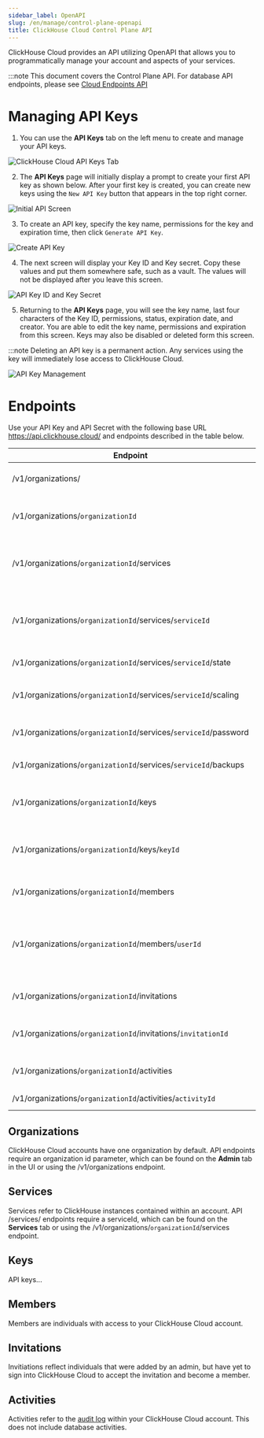 ```yaml
---
sidebar_label: OpenAPI
slug: /en/manage/control-plane-openapi
title: ClickHouse Cloud Control Plane API
---
```


ClickHouse Cloud provides an API utilizing OpenAPI that allows you to programmatically manage your account and aspects of your services.

:::note This document covers the Control Plane API. For database API endpoints, please see [Cloud Endpoints API](/docs/en/cloud/security/ip-egress-traffic-list)

# Managing API Keys

1. You can use the **API Keys** tab on the left menu to create and manage your API keys.

  ![ClickHouse Cloud API Keys Tab](@site/docs/en/_snippets/images/openapi1.png)

2. The **API Keys** page will initially display a prompt to create your first API key as shown below. After your first key is created, you can create new keys using the `New API Key` button that appears in the top right corner.

  ![Initial API Screen](@site/docs/en/_snippets/images/openapi2.png) 
  
3. To create an API key, specify the key name, permissions for the key and expiration time, then click `Generate API Key`.

  ![Create API Key](@site/docs/en/_snippets/images/openapi3.png)
  
4. The next screen will display your Key ID and Key secret. Copy these values and put them somewhere safe, such as a vault. The values will not be displayed after you leave this screen.

  ![API Key ID and Key Secret](@site/docs/en/_snippets/images/openapi4.png)
  
5. Returning to the **API Keys** page, you will see the key name, last four characters of the Key ID, permissions, status, expiration date, and creator. You are able to edit the key name, permissions and expiration from this screen. Keys may also be disabled or deleted form this screen.

:::note Deleting an API key is a permanent action. Any services using the key will immediately lose access to ClickHouse Cloud.

  ![API Key Management](@site/docs/en/_snippets/images/openapi5.png)


# Endpoints

Use your API Key and API Secret with the following base URL https://api.clickhouse.cloud/ and endpoints described in the table below.

| Endpoint | Description |
|----------|-------------|
| /v1/organizations/ | Get list of available organizations | 
| /v1/organizations/`organizationId` | Get and update organization details | 
| /v1/organizations/`organizationId`/services | List organization services and create new services |
| /v1/organizations/`organizationId`/services/`serviceId` | Get and update service details or delete a service |
| /v1/organizations/`organizationId`/services/`serviceId`/state | Change service state |
| /v1/organizations/`organizationId`/services/`serviceId`/scaling | Change service auto-scalaing |
| /v1/organizations/`organizationId`/services/`serviceId`/password | Reset default account password |
| /v1/organizations/`organizationId`/services/`serviceId`/backups | List and create new backups |
| /v1/organizations/`organizationId`/keys | Get list of API keys and create a new key | 
| /v1/organizations/`organizationId`/keys/`keyId` | Get and update API key details or delete an API key |
| /v1/organizations/`organizationId`/members | List organization members | 
| /v1/organizations/`organizationId`/members/`userId` | Get and update organization details or remove an organization member |
| /v1/organizations/`organizationId`/invitations | List and create invitations | 
| /v1/organizations/`organizationId`/invitations/`invitationId` | Get invitation details or delete invitation | 
| /v1/organizations/`organizationId`/activities | List organization activities |
| /v1/organizations/`organizationId`/activities/`activityId` | Get activity details |

## Organizations

ClickHouse Cloud accounts have one organization by default. API endpoints require an organization id parameter, which can be found on the **Admin** tab in the UI or using the /v1/organizations endpoint.

## Services

Services refer to ClickHouse instances contained within an account. API /services/ endpoints require a serviceId, which can be found on the **Services** tab or using the /v1/organizations/`organizationId`/services endpoint.

## Keys

API keys...

## Members

Members are individuals with access to your ClickHouse Cloud account.

## Invitations

Invitiations reflect individuals that were added by an admin, but have yet to sign into ClickHouse Cloud to accept the invitation and become a member.

## Activities

Activities refer to the [audit log](/docs/en/cloud/security/organization-activity) within your ClickHouse Cloud account. This does not include database activities.
